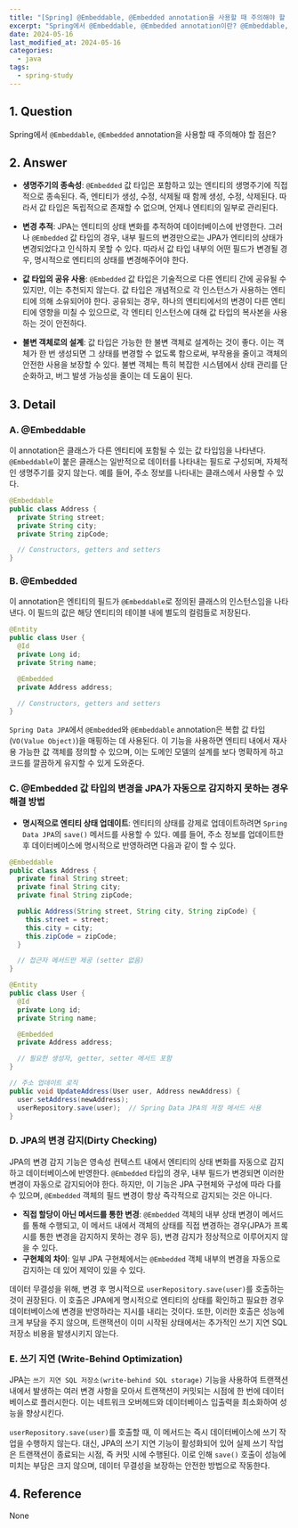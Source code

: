```yaml
---
title: "[Spring] @Embeddable, @Embedded annotation을 사용할 때 주의해야 할 점은?"
excerpt: "Spring에서 @Embeddable, @Embedded annotation이란? @Embeddable, @Embedded annotation을 사용할 때 주의해야 할 점은? @Embedded 값 타입의 엔티티 종속적 생명주기는? @Embedded 값 타입의 변경을 JPA가 자동으로 감지하지 못하는 경우 해결 방법은? JPA의 변경 감지(Dirty Checking)란? JPA의 쓰기 지연 (Write-Behind Optimization)은?"
date: 2024-05-16
last_modified_at: 2024-05-16
categories:
  - java
tags:
  - spring-study
---
```


## 1. Question

Spring에서 `@Embeddable`, `@Embedded` annotation을 사용할 때 주의해야 할 점은?

## 2. Answer

* **생명주기의 종속성**: `@Embedded` 값 타입은 포함하고 있는 엔티티의 생명주기에 직접적으로 종속된다. 즉, 엔티티가 생성, 수정, 삭제될 때 함께 생성, 수정, 삭제된다. 따라서 값 타입은 독립적으로 존재할 수 없으며, 언제나 엔티티의 일부로 관리된다.

* **변경 추적**: JPA는 엔티티의 상태 변화를 추적하여 데이터베이스에 반영한다. 그러나 `@Embedded` 값 타입의 경우, 내부 필드의 변경만으로는 JPA가 엔티티의 상태가 변경되었다고 인식하지 못할 수 있다. 따라서 값 타입 내부의 어떤 필드가 변경될 경우, 명시적으로 엔티티의 상태를 변경해주어야 한다.

* **값 타입의 공유 사용**: `@Embedded` 값 타입은 기술적으로 다른 엔티티 간에 공유될 수 있지만, 이는 추천되지 않는다. 값 타입은 개념적으로 각 인스턴스가 사용하는 엔티티에 의해 소유되어야 한다. 공유되는 경우, 하나의 엔티티에서의 변경이 다른 엔티티에 영향을 미칠 수 있으므로, 각 엔티티 인스턴스에 대해 값 타입의 복사본을 사용하는 것이 안전하다.

* **불변 객체로의 설계**: 값 타입은 가능한 한 불변 객체로 설계하는 것이 좋다. 이는 객체가 한 번 생성되면 그 상태를 변경할 수 없도록 함으로써, 부작용을 줄이고 객체의 안전한 사용을 보장할 수 있다. 불변 객체는 특히 복잡한 시스템에서 상태 관리를 단순화하고, 버그 발생 가능성을 줄이는 데 도움이 된다.

## 3. Detail

### A. @Embeddable

이 annotation은 클래스가 다른 엔티티에 포함될 수 있는 값 타입임을 나타낸다. `@Embeddable`이 붙은 클래스는 일반적으로 데이터를 나타내는 필드로 구성되며, 자체적인 생명주기를 갖지 않는다. 예를 들어, 주소 정보를 나타내는 클래스에서 사용할 수 있다.

```java
@Embeddable
public class Address {
  private String street;
  private String city;
  private String zipCode;

  // Constructors, getters and setters
}
```

### B. @Embedded

이 annotation은 엔티티의 필드가 `@Embeddable`로 정의된 클래스의 인스턴스임을 나타낸다. 이 필드의 값은 해당 엔티티의 테이블 내에 별도의 컬럼들로 저장된다.

```java
@Entity
public class User {
  @Id
  private Long id;
  private String name;

  @Embedded
  private Address address;

  // Constructors, getters and setters
}
```

`Spring Data JPA`에서 `@Embedded`와 `@Embeddable` annotation은 복합 값 타입(`VO(Value Object)`)을 매핑하는 데 사용된다. 이 기능을 사용하면 엔티티 내에서 재사용 가능한 값 객체를 정의할 수 있으며, 이는 도메인 모델의 설계를 보다 명확하게 하고 코드를 깔끔하게 유지할 수 있게 도와준다.

### C. @Embedded 값 타입의 변경을 JPA가 자동으로 감지하지 못하는 경우 해결 방법

* **명시적으로 엔티티 상태 업데이트**: 엔티티의 상태를 강제로 업데이트하려면 `Spring Data JPA`의 `save()` 메서드를 사용할 수 있다. 예를 들어, 주소 정보를 업데이트한 후 데이터베이스에 명시적으로 반영하려면 다음과 같이 할 수 있다.

```java
@Embeddable
public class Address {
  private final String street;
  private final String city;
  private final String zipCode;

  public Address(String street, String city, String zipCode) {
    this.street = street;
    this.city = city;
    this.zipCode = zipCode;
  }

  // 접근자 메서드만 제공 (setter 없음)
}
```

```java
@Entity
public class User {
  @Id
  private Long id;
  private String name;

  @Embedded
  private Address address;

  // 필요한 생성자, getter, setter 메서드 포함
}
```

```java
// 주소 업데이트 로직
public void UpdateAddress(User user, Address newAddress) {
  user.setAddress(newAddress);
  userRepository.save(user);  // Spring Data JPA의 저장 메서드 사용
}
```

### D. JPA의 변경 감지(Dirty Checking)

JPA의 변경 감지 기능은 영속성 컨텍스트 내에서 엔티티의 상태 변화를 자동으로 감지하고 데이터베이스에 반영한다. `@Embedded` 타입의 경우, 내부 필드가 변경되면 이러한 변경이 자동으로 감지되어야 한다. 하지만, 이 기능은 JPA 구현체와 구성에 따라 다를 수 있으며, `@Embedded` 객체의 필드 변경이 항상 즉각적으로 감지되는 것은 아니다.

* **직접 할당이 아닌 메서드를 통한 변경**: `@Embedded` 객체의 내부 상태 변경이 메서드를 통해 수행되고, 이 메서드 내에서 객체의 상태를 직접 변경하는 경우(JPA가 프록시를 통한 변경을 감지하지 못하는 경우 등), 변경 감지가 정상적으로 이루어지지 않을 수 있다.
* **구현체의 차이**: 일부 JPA 구현체에서는 `@Embedded` 객체 내부의 변경을 자동으로 감지하는 데 있어 제약이 있을 수 있다.

데이터 무결성을 위해, 변경 후 명시적으로 `userRepository.save(user)`를 호출하는 것이 권장된다. 이 호출은 JPA에게 명시적으로 엔티티의 상태를 확인하고 필요한 경우 데이터베이스에 변경을 반영하라는 지시를 내리는 것이다. 또한, 이러한 호출은 성능에 크게 부담을 주지 않으며, 트랜잭션이 이미 시작된 상태에서는 추가적인 쓰기 지연 SQL 저장소 비용을 발생시키지 않는다.

### E. 쓰기 지연 (Write-Behind Optimization)

JPA는 `쓰기 지연 SQL 저장소(write-behind SQL storage)` 기능을 사용하여 트랜잭션 내에서 발생하는 여러 변경 사항을 모아서 트랜잭션이 커밋되는 시점에 한 번에 데이터베이스로 플러시한다. 이는 네트워크 오버헤드와 데이터베이스 입출력을 최소화하여 성능을 향상시킨다.

`userRepository.save(user)`를 호출할 때, 이 메서드는 즉시 데이터베이스에 쓰기 작업을 수행하지 않는다. 대신, JPA의 쓰기 지연 기능이 활성화되어 있어 실제 쓰기 작업은 트랜잭션이 종료되는 시점, 즉 커밋 시에 수행된다. 이로 인해 `save()` 호출이 성능에 미치는 부담은 크지 않으며, 데이터 무결성을 보장하는 안전한 방법으로 작동한다.

## 4. Reference

None